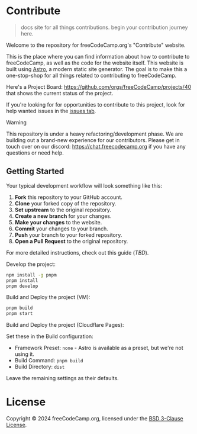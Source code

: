 # Contribute

> docs site for all things contributions. begin your contribution journey here.

Welcome to the repository for freeCodeCamp.org's "Contribute" website.

This is the place where you can find information about how to contribute to freeCodeCamp, as well as the code for the website itself. This website is built using [Astro](https://astro.build/), a modern static site generator. The goal is to make this a one-stop-shop for all things related to contributing to freeCodeCamp.

Here's a Project Board: https://github.com/orgs/freeCodeCamp/projects/40 that shows the current status of the project.

If you're looking for for opportunities to contribute to this project, look for help wanted issues in the [issues tab](https://github.com/freeCodeCamp/contribute/issues).

> [!WARNING]
> This repository is under a heavy refactoring/development phase. We are building out a brand-new experience for our contributors. Please get in touch over on our discord: https://chat.freecodecamp.org if you have any questions or need help.

## Getting Started

Your typical development workflow will look something like this:

1. **Fork** this repository to your GitHub account.
2. **Clone** your forked copy of the repository.
3. **Set upstream** to the original repository.
4. **Create a new branch** for your changes.
5. **Make your changes** to the website.
6. **Commit** your changes to your branch.
7. **Push** your branch to your forked repository.
8. **Open a Pull Request** to the original repository.

For more detailed instructions, check out this guide (_TBD_).

Develop the project:

```bash
npm install -g pnpm
pnpm install
pnpm develop
```

Build and Deploy the project (VM):

```bash
pnpm build
pnpm start
```

Build and Deploy the project (Cloudflare Pages):

Set these in the Build configuration:

- Framework Preset: `none` - Astro is available as a preset, but we're not using it.
- Build Command: `pnpm build`
- Build Directory: `dist`

Leave the remaining settings as their defaults.

# License

Copyright © 2024 freeCodeCamp.org, licensed under the [BSD 3-Clause License](LICENSE).
